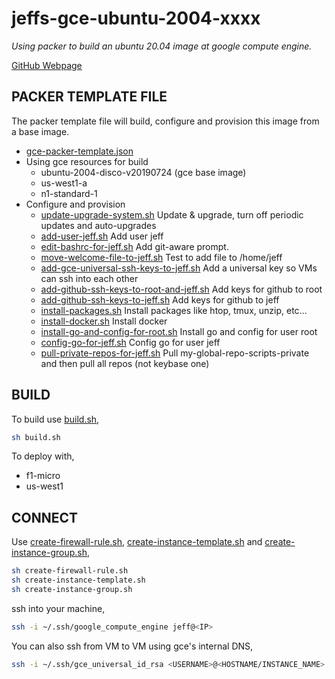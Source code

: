 # jeffs-gce-ubuntu-2004-xxxx

_Using packer to build an ubuntu 20.04 image at google compute engine._

[GitHub Webpage](https://jeffdecola.github.io/my-packer-image-builds/)

## PACKER TEMPLATE FILE

The packer template file will build, configure and provision this image
from a base image.

* [gce-packer-template.json](https://github.com/JeffDeCola/my-packer-image-builds/blob/master/google-compute-engine/jeffs-gce-ubuntu-2004/gce-packer-template.json)
* Using gce resources for build
  * ubuntu-2004-disco-v20190724 (gce base image)
  * us-west1-a
  * n1-standard-1
* Configure and provision
  * [update-upgrade-system.sh](https://github.com/JeffDeCola/my-packer-image-builds/blob/master/google-compute-engine/jeffs-gce-ubuntu-2004/install-scripts/update-upgrade-system.sh)
  Update & upgrade, turn off periodic updates and auto-upgrades
  * [add-user-jeff.sh](https://github.com/JeffDeCola/my-packer-image-builds/blob/master/google-compute-engine/jeffs-gce-ubuntu-2004/install-scripts/add-user-jeff.sh)
  Add user jeff
  * [edit-bashrc-for-jeff.sh](https://github.com/JeffDeCola/my-packer-image-builds/blob/master/google-compute-engine/jeffs-gce-ubuntu-2004/install-scripts/edit-bashrc-for-jeff.sh)
  Add git-aware prompt.
  * [move-welcome-file-to-jeff.sh](https://github.com/JeffDeCola/my-packer-image-builds/blob/master/google-compute-engine/jeffs-gce-ubuntu-2004/install-scripts/move-welcome-file-to-jeff.sh)
  Test to add file to /home/jeff
  * [add-gce-universal-ssh-keys-to-jeff.sh](https://github.com/JeffDeCola/my-packer-image-builds/blob/master/google-compute-engine/jeffs-gce-ubuntu-2004/install-scripts/add-gce-universal-ssh-keys-to-jeff.sh)
  Add a universal key so VMs can ssh into each other
  * [add-github-ssh-keys-to-root-and-jeff.sh](https://github.com/JeffDeCola/my-packer-image-builds/blob/master/google-compute-engine/jeffs-gce-ubuntu-2004/install-scripts/add-github-ssh-keys-to-root.sh)
  Add keys for github to root
  * [add-github-ssh-keys-to-jeff.sh](https://github.com/JeffDeCola/my-packer-image-builds/blob/master/google-compute-engine/jeffs-gce-ubuntu-2004/install-scripts/add-github-ssh-keys-to-jeff.sh)
  Add keys for github to jeff
  * [install-packages.sh](https://github.com/JeffDeCola/my-packer-image-builds/blob/master/google-compute-engine/jeffs-gce-ubuntu-2004/install-scripts/install-packages.sh)
  Install packages like htop, tmux, unzip, etc...
  * [install-docker.sh](https://github.com/JeffDeCola/my-packer-image-builds/blob/master/google-compute-engine/jeffs-gce-ubuntu-2004/install-scripts/install-docker.sh)
  Install docker
  * [install-go-and-config-for-root.sh](https://github.com/JeffDeCola/my-packer-image-builds/blob/master/google-compute-engine/jeffs-gce-ubuntu-2004/install-scripts/install-go-and-config-for-root.sh)
  Install go and config for user root
  * [config-go-for-jeff.sh](https://github.com/JeffDeCola/my-packer-image-builds/blob/master/google-compute-engine/jeffs-gce-ubuntu-2004/install-scripts/config-go-for-jeff.sh)
  Config go for user jeff
  * [pull-private-repos-for-jeff.sh](https://github.com/JeffDeCola/my-packer-image-builds/blob/master/google-compute-engine/jeffs-gce-ubuntu-2004/install-scripts/pull-private-repos-for-jeff.sh)
  Pull my-global-repo-scripts-private and then pull all repos (not keybase one)

## BUILD

To build use
[build.sh](https://github.com/JeffDeCola/my-packer-image-builds/blob/master/google-compute-engine/jeffs-gce-ubuntu-2004/build-image.sh),

```bash
sh build.sh
```

To deploy with,

* f1-micro
* us-west1

## CONNECT

Use
[create-firewall-rule.sh](https://github.com/JeffDeCola/my-packer-image-builds/blob/master/google-compute-engine/jeffs-gce-ubuntu-2004/create-firewall-rule.sh),
[create-instance-template.sh](https://github.com/JeffDeCola/my-packer-image-builds/blob/master/google-compute-engine/jeffs-gce-ubuntu-2004/build-image.sh)
and
[create-instance-group.sh](https://github.com/JeffDeCola/my-packer-image-builds/blob/master/google-compute-engine/jeffs-gce-ubuntu-2004/create-instance-group.sh),

```bash
sh create-firewall-rule.sh
sh create-instance-template.sh
sh create-instance-group.sh
```

ssh into your machine,

```bash
ssh -i ~/.ssh/google_compute_engine jeff@<IP>
```

You can also ssh from VM to VM using gce's internal DNS,

```bash
ssh -i ~/.ssh/gce_universal_id_rsa <USERNAME>@<HOSTNAME/INSTANCE_NAME>.us-west1-a.c.<PROJECT>.internal
```
